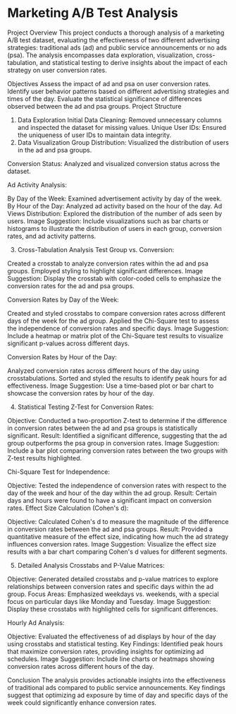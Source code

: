 # Marketing A/B Test Analysis
Project Overview
This project conducts a thorough analysis of a marketing A/B test dataset, evaluating the effectiveness of two different advertising strategies: traditional ads (ad) and public service announcements or no ads (psa). The analysis encompasses data exploration, visualization, cross-tabulation, and statistical testing to derive insights about the impact of each strategy on user conversion rates.

Objectives
Assess the impact of ad and psa on user conversion rates.
Identify user behavior patterns based on different advertising strategies and times of the day.
Evaluate the statistical significance of differences observed between the ad and psa groups.
Project Structure
1. Data Exploration
Initial Data Cleaning: Removed unnecessary columns and inspected the dataset for missing values.
Unique User IDs: Ensured the uniqueness of user IDs to maintain data integrity.
2. Data Visualization
Group Distribution: Visualized the distribution of users in the ad and psa groups.

Conversion Status: Analyzed and visualized conversion status across the dataset.

Ad Activity Analysis:

By Day of the Week: Examined advertisement activity by day of the week.
By Hour of the Day: Analyzed ad activity based on the hour of the day.
Ad Views Distribution: Explored the distribution of the number of ads seen by users.
Image Suggestion: Include visualizations such as bar charts or histograms to illustrate the distribution of users in each group, conversion rates, and ad activity patterns.

3. Cross-Tabulation Analysis
Test Group vs. Conversion:

Created a crosstab to analyze conversion rates within the ad and psa groups.
Employed styling to highlight significant differences.
Image Suggestion: Display the crosstab with color-coded cells to emphasize the conversion rates for the ad and psa groups.

Conversion Rates by Day of the Week:

Created and styled crosstabs to compare conversion rates across different days of the week for the ad group.
Applied the Chi-Square test to assess the independence of conversion rates and specific days.
Image Suggestion: Include a heatmap or matrix plot of the Chi-Square test results to visualize significant p-values across different days.

Conversion Rates by Hour of the Day:

Analyzed conversion rates across different hours of the day using crosstabulations.
Sorted and styled the results to identify peak hours for ad effectiveness.
Image Suggestion: Use a time-based plot or bar chart to showcase the conversion rates by hour of the day.

4. Statistical Testing
Z-Test for Conversion Rates:

Objective: Conducted a two-proportion Z-test to determine if the difference in conversion rates between the ad and psa groups is statistically significant.
Result: Identified a significant difference, suggesting that the ad group outperforms the psa group in conversion rates.
Image Suggestion: Include a bar plot comparing conversion rates between the two groups with Z-test results highlighted.

Chi-Square Test for Independence:

Objective: Tested the independence of conversion rates with respect to the day of the week and hour of the day within the ad group.
Result: Certain days and hours were found to have a significant impact on conversion rates.
Effect Size Calculation (Cohen's d):

Objective: Calculated Cohen's d to measure the magnitude of the difference in conversion rates between the ad and psa groups.
Result: Provided a quantitative measure of the effect size, indicating how much the ad strategy influences conversion rates.
Image Suggestion: Visualize the effect size results with a bar chart comparing Cohen's d values for different segments.

5. Detailed Analysis
Crosstabs and P-Value Matrices:

Objective: Generated detailed crosstabs and p-value matrices to explore relationships between conversion rates and specific days within the ad group.
Focus Areas: Emphasized weekdays vs. weekends, with a special focus on particular days like Monday and Tuesday.
Image Suggestion: Display these crosstabs with highlighted cells for significant differences.

Hourly Ad Analysis:

Objective: Evaluated the effectiveness of ad displays by hour of the day using crosstabs and statistical testing.
Key Findings: Identified peak hours that maximize conversion rates, providing insights for optimizing ad schedules.
Image Suggestion: Include line charts or heatmaps showing conversion rates across different hours of the day.

Conclusion
The analysis provides actionable insights into the effectiveness of traditional ads compared to public service announcements. Key findings suggest that optimizing ad exposure by time of day and specific days of the week could significantly enhance conversion rates.
